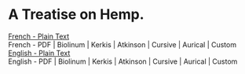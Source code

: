 # A Treatise on Hemp.

[French - Plain Text](full-text-french.md)  
French - PDF | Biolinum | Kerkis | Atkinson | Cursive | Aurical | Custom  
[English - Plain Text](full-text-english.md)  
English - PDF | Biolinum | Kerkis | Atkinson | Cursive | Aurical | Custom  
